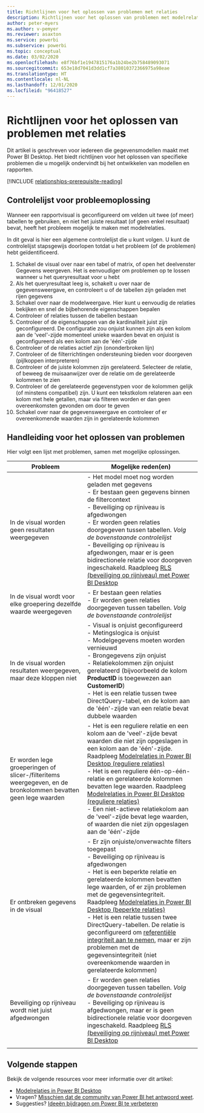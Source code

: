 ```yaml
---
title: Richtlijnen voor het oplossen van problemen met relaties
description: Richtlijnen voor het oplossen van problemen met modelrelaties.
author: peter-myers
ms.author: v-pemyer
ms.reviewer: asaxton
ms.service: powerbi
ms.subservice: powerbi
ms.topic: conceptual
ms.date: 03/02/2020
ms.openlocfilehash: e8f76bf1e1947815176a1b24be2b758489093071
ms.sourcegitcommit: 653e18d7041d3dd1cf7a38010372366975a98eae
ms.translationtype: HT
ms.contentlocale: nl-NL
ms.lasthandoff: 12/01/2020
ms.locfileid: "96418527"
---
```

# <a name="relationship-troubleshooting-guidance"></a>Richtlijnen voor het oplossen van problemen met relaties

Dit artikel is geschreven voor iedereen die gegevensmodellen maakt met Power BI Desktop. Het biedt richtlijnen voor het oplossen van specifieke problemen die u mogelijk ondervindt bij het ontwikkelen van modellen en rapporten.

[!INCLUDE [relationships-prerequisite-reading](includes/relationships-prerequisite-reading.md)]

## <a name="troubleshooting-checklist"></a>Controlelijst voor probleemoplossing

Wanneer een rapportvisual is geconfigureerd om velden uit twee (of meer) tabellen te gebruiken, en niet het juiste resultaat (of geen enkel resultaat) bevat, heeft het probleem mogelijk te maken met modelrelaties.

In dit geval is hier een algemene controlelijst die u kunt volgen. U kunt de controlelijst stapsgewijs doorlopen totdat u het probleem (of de problemen) hebt geïdentificeerd.

1. Schakel de visual over naar een tabel of matrix, of open het deelvenster Gegevens weergeven. Het is eenvoudiger om problemen op te lossen wanneer u het queryresultaat voor u hebt
1. Als het queryresultaat leeg is, schakelt u over naar de gegevensweergave, en controleert u of de tabellen zijn geladen met rijen gegevens
1. Schakel over naar de modelweergave. Hier kunt u eenvoudig de relaties bekijken en snel de bijbehorende eigenschappen bepalen
1. Controleer of relaties tussen de tabellen bestaan
1. Controleer of de eigenschappen van de kardinaliteit juist zijn geconfigureerd. De configuratie zou onjuist kunnen zijn als een kolom aan de 'veel'-zijde momenteel unieke waarden bevat en onjuist is geconfigureerd als een kolom aan de 'één'-zijde
1. Controleer of de relaties actief zijn (ononderbroken lijn)
1. Controleer of de filterrichtingen ondersteuning bieden voor doorgeven (pijlkoppen interpreteren)
1. Controleer of de juiste kolommen zijn gerelateerd. Selecteer de relatie, of beweeg de muisaanwijzer over de relatie om de gerelateerde kolommen te zien
1. Controleer of de gerelateerde gegevenstypen voor de kolommen gelijk (of minstens compatibel) zijn. U kunt een tekstkolom relateren aan een kolom met hele getallen, maar via filteren worden er dan geen overeenkomsten gevonden om door te geven
1. Schakel over naar de gegevensweergave en controleer of er overeenkomende waarden zijn in gerelateerde kolommen

## <a name="troubleshooting-guide"></a>Handleiding voor het oplossen van problemen

Hier volgt een lijst met problemen, samen met mogelijke oplossingen.

|Probleem|Mogelijke reden(en)|
|---------|---------|
|In de visual worden geen resultaten weergegeven|- Het model moet nog worden geladen met gegevens<br />- Er bestaan geen gegevens binnen de filtercontext<br />- Beveiliging op rijniveau is afgedwongen<br />- Er worden geen relaties doorgegeven tussen tabellen. _Volg de bovenstaande controlelijst_<br />- Beveiliging op rijniveau is afgedwongen, maar er is geen bidirectionele relatie voor doorgeven ingeschakeld. Raadpleeg [RLS (beveiliging op rijniveau) met Power BI Desktop](../create-reports/desktop-rls.md)|
|In de visual wordt voor elke groepering dezelfde waarde weergegeven |- Er bestaan geen relaties<br />- Er worden geen relaties doorgegeven tussen tabellen. _Volg de bovenstaande controlelijst_|
|In de visual worden resultaten weergegeven, maar deze kloppen niet|- Visual is onjuist geconfigureerd<br />- Metingslogica is onjuist<br />- Modelgegevens moeten worden vernieuwd<br />- Brongegevens zijn onjuist<br />- Relatiekolommen zijn onjuist gerelateerd (bijvoorbeeld de kolom **ProductID** is toegewezen aan **CustomerID**)<br />- Het is een relatie tussen twee DirectQuery-tabel, en de kolom aan de 'één'-zijde van een relatie bevat dubbele waarden|
|Er worden lege groeperingen of slicer-/filteritems weergegeven, en de bronkolommen bevatten geen lege waarden|- Het is een reguliere relatie en een kolom aan de 'veel'-zijde bevat waarden die niet zijn opgeslagen in een kolom aan de 'één'-zijde. Raadpleeg [Modelrelaties in Power BI Desktop (reguliere relaties)](../transform-model/desktop-relationships-understand.md#regular-relationships)<br />- Het is een reguliere één-op-één-relatie en gerelateerde kolommen bevatten lege waarden. Raadpleeg [Modelrelaties in Power BI Desktop (reguliere relaties)](../transform-model/desktop-relationships-understand.md#regular-relationships)<br />- Een niet-actieve relatiekolom aan de 'veel'-zijde bevat lege waarden, of waarden die niet zijn opgeslagen aan de 'één'-zijde|
|Er ontbreken gegevens in de visual|- Er zijn onjuiste/onverwachte filters toegepast<br />- Beveiliging op rijniveau is afgedwongen<br />- Het is een beperkte relatie en gerelateerde kolommen bevatten lege waarden, of er zijn problemen met de gegevensintegriteit. Raadpleeg [Modelrelaties in Power BI Desktop (beperkte relaties)](../transform-model/desktop-relationships-understand.md#limited-relationships)<br />- Het is een relatie tussen twee DirectQuery-tabellen. De relatie is geconfigureerd om [referentiële integriteit aan te nemen](../transform-model/desktop-relationships-understand.md#assume-referential-integrity), maar er zijn problemen met de gegevensintegriteit (niet overeenkomende waarden in gerelateerde kolommen)|
|Beveiliging op rijniveau wordt niet juist afgedwongen|- Er worden geen relaties doorgegeven tussen tabellen. _Volg de bovenstaande controlelijst_<br />- Beveiliging op rijniveau is afgedwongen, maar er is geen bidirectionele relatie voor doorgeven ingeschakeld. Raadpleeg [RLS (beveiliging op rijniveau) met Power BI Desktop](../create-reports/desktop-rls.md)|
|||

## <a name="next-steps"></a>Volgende stappen

Bekijk de volgende resources voor meer informatie over dit artikel:

- [Modelrelaties in Power BI Desktop](../transform-model/desktop-relationships-understand.md)
- Vragen? [Misschien dat de community van Power BI het antwoord weet](https://community.powerbi.com/).
- Suggesties? [Ideeën bijdragen om Power BI te verbeteren](https://ideas.powerbi.com/)
